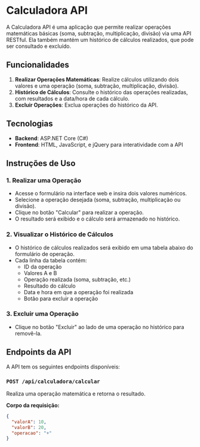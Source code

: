 # Calculadora API

A Calculadora API é uma aplicação que permite realizar operações matemáticas básicas (soma, subtração, multiplicação, divisão) via uma API RESTful. Ela também mantém um histórico de cálculos realizados, que pode ser consultado e excluído.

## Funcionalidades

1. **Realizar Operações Matemáticas**: Realize cálculos utilizando dois valores e uma operação (soma, subtração, multiplicação, divisão).
2. **Histórico de Cálculos**: Consulte o histórico das operações realizadas, com resultados e a data/hora de cada cálculo.
3. **Excluir Operações**: Exclua operações do histórico da API.

## Tecnologias

- **Backend**: ASP.NET Core (C#)
- **Frontend**: HTML, JavaScript, e jQuery para interatividade com a API

## Instruções de Uso

### 1. Realizar uma Operação

- Acesse o formulário na interface web e insira dois valores numéricos.
- Selecione a operação desejada (soma, subtração, multiplicação ou divisão).
- Clique no botão "Calcular" para realizar a operação.
- O resultado será exibido e o cálculo será armazenado no histórico.

### 2. Visualizar o Histórico de Cálculos

- O histórico de cálculos realizados será exibido em uma tabela abaixo do formulário de operação.
- Cada linha da tabela contém:
  - ID da operação
  - Valores A e B
  - Operação realizada (soma, subtração, etc.)
  - Resultado do cálculo
  - Data e hora em que a operação foi realizada
  - Botão para excluir a operação

### 3. Excluir uma Operação

- Clique no botão "Excluir" ao lado de uma operação no histórico para removê-la.

## Endpoints da API

A API tem os seguintes endpoints disponíveis:

### `POST /api/calculadora/calcular`

Realiza uma operação matemática e retorna o resultado.

**Corpo da requisição:**
```json
{
  "valorA": 10,
  "valorB": 20,
  "operacao": "+"
}
